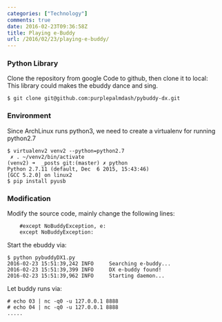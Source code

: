 ```yaml
---
categories: ["Technology"]
comments: true
date: 2016-02-23T09:36:58Z
title: Playing e-Buddy
url: /2016/02/23/playing-e-buddy/
---
```


### Python Library
Clone the repository from google Code to github, then clone it to local:    
This library could makes the ebuddy dance and sing.   

```
$ git clone git@github.com:purplepalmdash/pybuddy-dx.git
```

### Environment
Since ArchLinux runs python3, we need to create a virtualenv for running python2.7    

```
$ virtualenv2 venv2 --python=python2.7
 ✗ . ~/venv2/bin/activate
(venv2) ➜  _posts git:(master) ✗ python
Python 2.7.11 (default, Dec  6 2015, 15:43:46) 
[GCC 5.2.0] on linux2
$ pip install pyusb
```

### Modification
Modify the source code, mainly change the following lines:    

```
    #except NoBuddyException, e:
    except NoBuddyException:
```

Start the ebuddy via:    

```
$ python pybuddyDX1.py
2016-02-23 15:51:39,242 INFO     Searching e-buddy...
2016-02-23 15:51:39,399 INFO     DX e-buddy found!
2016-02-23 15:51:39,962 INFO     Starting daemon...
```

Let buddy runs via:    

```
# echo 03 | nc -q0 -u 127.0.0.1 8888
# echo 04 | nc -q0 -u 127.0.0.1 8888
.....
```

